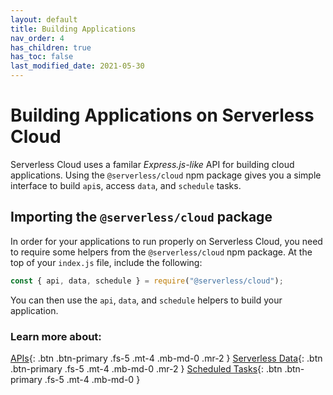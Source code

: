 ```yaml
---
layout: default
title: Building Applications
nav_order: 4
has_children: true
has_toc: false
last_modified_date: 2021-05-30
---
```


# Building Applications on Serverless Cloud

Serverless Cloud uses a familar *Express.js-like* API for building cloud applications. Using the `@serverless/cloud` npm package gives you a simple interface to build `api`s, access `data`, and `schedule` tasks. 

## Importing the `@serverless/cloud` package

In order for your applications to run properly on Serverless Cloud, you need to require some helpers from the `@serverless/cloud` npm package. At the top of your `index.js` file, include the following:

```javascript
const { api, data, schedule } = require("@serverless/cloud");
```

You can then use the `api`, `data`, and `schedule` helpers to build your application.

### Learn more about:

[APIs](/cloud/apps/api.html){: .btn .btn-primary .fs-5 .mt-4 .mb-md-0 .mr-2 }
[Serverless Data](/cloud/apps/data.html){: .btn .btn-primary .fs-5 .mt-4 .mb-md-0 .mr-2 }
[Scheduled Tasks](/cloud/apps/schedule.html){: .btn .btn-primary .fs-5 .mt-4 .mb-md-0 }